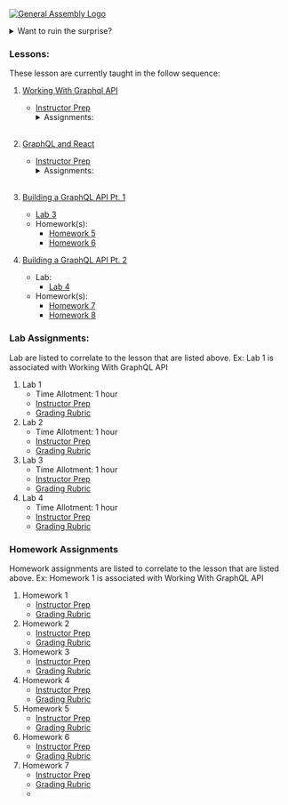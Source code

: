 [![General Assembly Logo](https://camo.githubusercontent.com/1a91b05b8f4d44b5bbfb83abac2b0996d8e26c92/687474703a2f2f692e696d6775722e636f6d2f6b6538555354712e706e67)](https://generalassemb.ly/education/web-development-immersive)


<details>
<summary>Want to ruin the surprise?</summary>
<br>
Well, you asked for it!
</details>

### Lessons:
These lesson are currently taught in the follow sequence:
1. [Working With Graphql API](./1-working-with-graphql-api/README.md)
   * [Instructor Prep](#)
        <details>
        <summary>Assignments:</summary>
        <!-- <br> -->
        <ul>
          <li><a href="#">Lab 1</a></li>
          <li>Homework(s):</li>
          <ul>
          <li><a href="#">Homework 1</a></li>
          <li><a href="#">Homework 2</a></li>
          </ul>
        </details>
        <br/>

1. [GraphQL and React](2-graphql-and-react/README.md)
   * [Instructor Prep](#)
        <details>
        <summary>Assignments:</summary>
        <!-- <br> -->
        <ul>
          <li><a href="#">Lab 2</a></li>
          <li>Homework(s):</li>
          <ul>
          <li><a href="#">Homework 3</a></li>
          <li><a href="#">Homework 4</a></li>
          </ul>
        </details>
        <br/>
2. [Building a GraphQL API Pt. 1](3-building-a-graphql-api-pt-1/README.md)
   * [Lab 3](#)
   * Homework(s):
     * [Homework 5](#)
     * [Homework 6](#)
3. [Building a GraphQL API Pt. 2](4-building-a-graphql-api-pt-2/README.md)
   * Lab:
     * [Lab 4](#)
   * Homework(s):
     * [Homework 7](#)
     * [Homework 8](#)


### Lab Assignments:
Lab are listed to correlate to the lesson that are listed above. Ex: Lab 1 is associated with Working With GraphQL API

1. Lab 1
   * Time Allotment: 1 hour
   * [Instructor Prep](#)
   * [Grading Rubric](#)
2. Lab 2
   * Time Allotment: 1 hour
   * [Instructor Prep](#)
   * [Grading Rubric](#)
3. Lab 3
   * Time Allotment: 1 hour
   * [Instructor Prep](#)
   * [Grading Rubric](#)
4. Lab 4
   * Time Allotment: 1 hour
   * [Instructor Prep](#)
   * [Grading Rubric](#)


### Homework Assignments
Homework assignments are listed to correlate to the lesson that are listed above. Ex: Homework 1 is associated with Working With GraphQL API
1. Homework 1
   * [Instructor Prep](#)
   * [Grading Rubric](#)
2. Homework 2
   * [Instructor Prep](#)
   * [Grading Rubric](#)
3. Homework 3
   * [Instructor Prep](#)
   * [Grading Rubric](#)
4. Homework 4
   * [Instructor Prep](#)
   * [Grading Rubric](#)
5. Homework 5
   * [Instructor Prep](#)
   * [Grading Rubric](#)
6. Homework 6
   * [Instructor Prep](#)
   * [Grading Rubric](#)
7. Homework 7
   * [Instructor Prep](#)
   * [Grading Rubric](#)
   * 